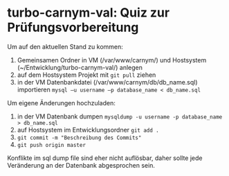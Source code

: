 # turbo-carnym-val: Quiz zur Prüfungsvorbereitung

Um auf den aktuellen Stand zu kommen:
1. Gemeinsamen Ordner in VM (/var/www/carnym/) und Hostsystem (~/Entwicklung/turbo-carnym-val/) anlegen
2. auf dem Hostsystem Projekt mit ``git pull`` ziehen
3. in der VM Datenbankdatei (/var/www/carnym/db/db_name.sql) importieren ``mysql –u username –p database_name < db_name.sql``

Um eigene Änderungen hochzuladen:
1. in der VM Datenbank dumpen ``mysqldump -u username -p database_name > db_name.sql``
2. auf Hostsystem im Entwicklungsordner ``git add .``
3. ``git commit -m "Beschreibung des Commits"``
4. ``git push origin master``

Konflikte im sql dump file sind eher nicht auflösbar, daher sollte jede Veränderung an der Datenbank abgesprochen sein.
